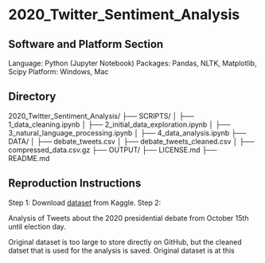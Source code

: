 # 2020_Twitter_Sentiment_Analysis

## Software and Platform Section
Language: Python (Jupyter Notebook)
Packages: Pandas, NLTK, Matplotlib, Scipy
Platform: Windows, Mac

## Directory
2020_Twitter_Sentiment_Analysis/
├── SCRIPTS/
│   ├── 1_data_cleaning.ipynb
│   ├── 2_initial_data_exploration.ipynb
│   ├── 3_natural_language_processing.ipynb
│   ├── 4_data_analysis.ipynb
├── DATA/
│   ├── debate_tweets.csv
│   ├── debate_tweets_cleaned.csv
│   ├── compressed_data.csv.gz
├── OUTPUT/
├── LICENSE.md
├── README.md

## Reproduction Instructions

Step 1: Download [dataset]([url](https://www.kaggle.com/datasets/manchunhui/us-election-2020-tweets)) from Kaggle.
Step 2: 

Analysis of Tweets about the 2020 presidential debate from October 15th until election day.

Original dataset is too large to store directly on GitHub, but the cleaned datset that is used for the analysis is saved. Original dataset is at this
